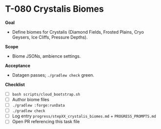 # T-080 Crystalis Biomes

**Goal**

- Define biomes for Crystalis (Diamond Fields, Frosted Plains, Cryo Geysers, Ice Cliffs, Pressure Depths).

**Scope**

- Biome JSONs, ambience settings.

**Acceptance**

- Datagen passes; `./gradlew check` green.

**Checklist**

- [ ] `bash scripts/cloud_bootstrap.sh`
- [ ] Author biome files
- [ ] `./gradlew :forge:runData`
- [ ] `./gradlew check`
- [ ] Log entry `progress/stepXX_crystalis_biomes.md` + `PROGRESS_PROMPTS.md`
- [ ] Open PR referencing this task file
